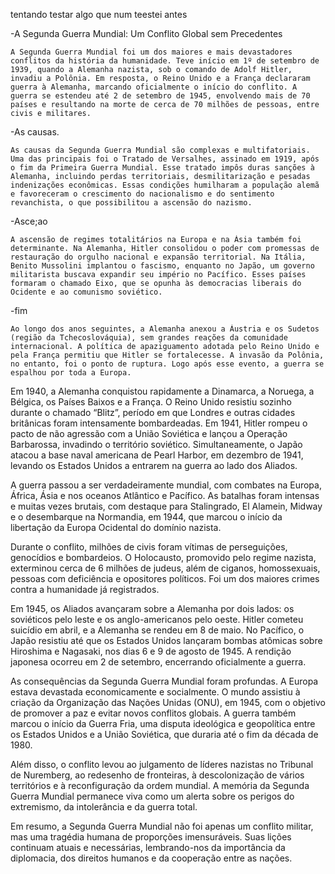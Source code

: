 tentando testar algo que num teestei antes

-A Segunda Guerra Mundial: Um Conflito Global sem Precedentes

    A Segunda Guerra Mundial foi um dos maiores e mais devastadores conflitos da história da humanidade. Teve início em 1º de setembro de 1939, quando a Alemanha nazista, sob o comando de Adolf Hitler, invadiu a Polônia. Em resposta, o Reino Unido e a França declararam guerra à Alemanha, marcando oficialmente o início do conflito. A guerra se estendeu até 2 de setembro de 1945, envolvendo mais de 70 países e resultando na morte de cerca de 70 milhões de pessoas, entre civis e militares.
-As causas.

    As causas da Segunda Guerra Mundial são complexas e multifatoriais. Uma das principais foi o Tratado de Versalhes, assinado em 1919, após o fim da Primeira Guerra Mundial. Esse tratado impôs duras sanções à Alemanha, incluindo perdas territoriais, desmilitarização e pesadas indenizações econômicas. Essas condições humilharam a população alemã e favoreceram o crescimento do nacionalismo e do sentimento revanchista, o que possibilitou a ascensão do nazismo.

-Asce;ao

    A ascensão de regimes totalitários na Europa e na Ásia também foi determinante. Na Alemanha, Hitler consolidou o poder com promessas de restauração do orgulho nacional e expansão territorial. Na Itália, Benito Mussolini implantou o fascismo, enquanto no Japão, um governo militarista buscava expandir seu império no Pacífico. Esses países formaram o chamado Eixo, que se opunha às democracias liberais do Ocidente e ao comunismo soviético.

-fim

    Ao longo dos anos seguintes, a Alemanha anexou a Áustria e os Sudetos (região da Tchecoslováquia), sem grandes reações da comunidade internacional. A política de apaziguamento adotada pelo Reino Unido e pela França permitiu que Hitler se fortalecesse. A invasão da Polônia, no entanto, foi o ponto de ruptura. Logo após esse evento, a guerra se espalhou por toda a Europa.

Em 1940, a Alemanha conquistou rapidamente a Dinamarca, a Noruega, a Bélgica, os Países Baixos e a França. O Reino Unido resistiu sozinho durante o chamado “Blitz”, período em que Londres e outras cidades britânicas foram intensamente bombardeadas. Em 1941, Hitler rompeu o pacto de não agressão com a União Soviética e lançou a Operação Barbarossa, invadindo o território soviético. Simultaneamente, o Japão atacou a base naval americana de Pearl Harbor, em dezembro de 1941, levando os Estados Unidos a entrarem na guerra ao lado dos Aliados.

A guerra passou a ser verdadeiramente mundial, com combates na Europa, África, Ásia e nos oceanos Atlântico e Pacífico. As batalhas foram intensas e muitas vezes brutais, com destaque para Stalingrado, El Alamein, Midway e o desembarque na Normandia, em 1944, que marcou o início da libertação da Europa Ocidental do domínio nazista.

Durante o conflito, milhões de civis foram vítimas de perseguições, genocídios e bombardeios. O Holocausto, promovido pelo regime nazista, exterminou cerca de 6 milhões de judeus, além de ciganos, homossexuais, pessoas com deficiência e opositores políticos. Foi um dos maiores crimes contra a humanidade já registrados.

Em 1945, os Aliados avançaram sobre a Alemanha por dois lados: os soviéticos pelo leste e os anglo-americanos pelo oeste. Hitler cometeu suicídio em abril, e a Alemanha se rendeu em 8 de maio. No Pacífico, o Japão resistiu até que os Estados Unidos lançaram bombas atômicas sobre Hiroshima e Nagasaki, nos dias 6 e 9 de agosto de 1945. A rendição japonesa ocorreu em 2 de setembro, encerrando oficialmente a guerra.

As consequências da Segunda Guerra Mundial foram profundas. A Europa estava devastada economicamente e socialmente. O mundo assistiu à criação da Organização das Nações Unidas (ONU), em 1945, com o objetivo de promover a paz e evitar novos conflitos globais. A guerra também marcou o início da Guerra Fria, uma disputa ideológica e geopolítica entre os Estados Unidos e a União Soviética, que duraria até o fim da década de 1980.

Além disso, o conflito levou ao julgamento de líderes nazistas no Tribunal de Nuremberg, ao redesenho de fronteiras, à descolonização de vários territórios e à reconfiguração da ordem mundial. A memória da Segunda Guerra Mundial permanece viva como um alerta sobre os perigos do extremismo, da intolerância e da guerra total.

Em resumo, a Segunda Guerra Mundial não foi apenas um conflito militar, mas uma tragédia humana de proporções imensuráveis. Suas lições continuam atuais e necessárias, lembrando-nos da importância da diplomacia, dos direitos humanos e da cooperação entre as nações.
